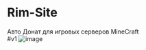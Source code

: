 # Rim-Site
Авто Донат для игровых серверов MineCraft<br>
#v1
![image](https://user-images.githubusercontent.com/68010312/206884504-10fcf755-847c-4ccf-9638-968edc4b8af9.png)
